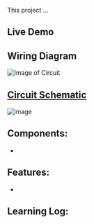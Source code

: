 This project ...

## Live Demo
[comment]: # (insert video in the next line)


## Wiring Diagram
![Image of Circuit]()

## [Circuit Schematic]()
![image]()

## Components:

-   

## Features:

-   

## Learning Log:

